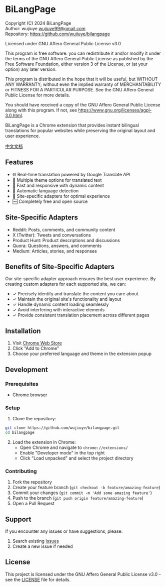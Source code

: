 # BiLangPage

Copyright (C) 2024 BiLangPage  
Author: wujiuye <wujiuye99@gmail.com>  
Repository: https://github.com/wujiuye/bilangpage

Licensed under GNU Affero General Public License v3.0

This program is free software: you can redistribute it and/or modify
it under the terms of the GNU Affero General Public License as published by
the Free Software Foundation, either version 3 of the License, or
(at your option) any later version.

This program is distributed in the hope that it will be useful,
but WITHOUT ANY WARRANTY; without even the implied warranty of
MERCHANTABILITY or FITNESS FOR A PARTICULAR PURPOSE. See the
GNU Affero General Public License for more details.

You should have received a copy of the GNU Affero General Public License
along with this program. If not, see <https://www.gnu.org/licenses/agpl-3.0.html>.

BiLangPage is a Chrome extension that provides instant bilingual translations for popular websites while preserving the original layout and user experience.

[中文文档](./README.zh-CN.md)

## Features

- 🌐 Real-time translation powered by Google Translate API
- 🎨 Multiple theme options for translated text
- 🚀 Fast and responsive with dynamic content
- 🔄 Automatic language detection
- 💫 Site-specific adapters for optimal experience
- 🆓 Completely free and open source

## Site-Specific Adapters

- Reddit: Posts, comments, and community content
- X (Twitter): Tweets and conversations
- Product Hunt: Product descriptions and discussions
- Quora: Questions, answers, and comments
- Medium: Articles, stories, and responses

## Benefits of Site-Specific Adapters

Our site-specific adapter approach ensures the best user experience. By creating custom adapters for each supported site, we can:

- ✓ Precisely identify and translate the content you care about
- ✓ Maintain the original site's functionality and layout
- ✓ Handle dynamic content loading seamlessly
- ✓ Avoid interfering with interactive elements
- ✓ Provide consistent translation placement across different pages

## Installation

1. Visit [Chrome Web Store](https://chromewebstore.google.com/detail/bilangpage/ecglmijmieonanjgfojbcapmkgpahhil)
2. Click "Add to Chrome"
3. Choose your preferred language and theme in the extension popup

## Development

### Prerequisites

- Chrome browser

### Setup

1. Clone the repository:

```bash
git clone https://github.com/wujiuye/bilangpage.git
cd bilangpage
```

2. Load the extension in Chrome:
   - Open Chrome and navigate to `chrome://extensions/`
   - Enable "Developer mode" in the top right
   - Click "Load unpacked" and select the project directory

### Contributing

1. Fork the repository
2. Create your feature branch (`git checkout -b feature/amazing-feature`)
3. Commit your changes (`git commit -m 'Add some amazing feature'`)
4. Push to the branch (`git push origin feature/amazing-feature`)
5. Open a Pull Request

## Support

If you encounter any issues or have suggestions, please:

1. Search existing [Issues](https://github.com/wujiuye/bilangpage/issues)
2. Create a new issue if needed

## License

This project is licensed under the GNU Affero General Public License v3.0 - see the [LICENSE](LICENSE) file for details.
